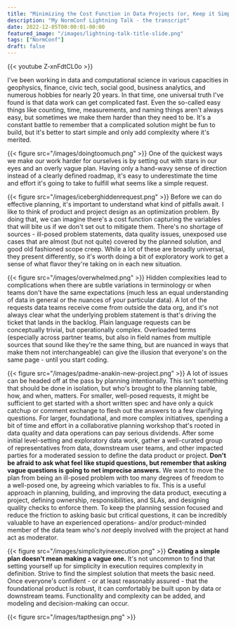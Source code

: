 ```yaml
---
title: "Minimizing the Cost Function in Data Projects (or, Keep it Simple, Stupid)"
description: "My NormConf Lightning Talk - the transcript"
date: 2022-12-05T00:00:01-00:00
featured_image: "/images/lightning-talk-title-slide.png"
tags: ["NormConf"]
draft: false
---
```


{{< youtube Z-xnFdtCL0o >}}

I've been working in data and computational science in various capacities in geophysics, finance, civic tech, social good, business analytics, and numerous hobbies for nearly 20 years. In that time, one universal truth I've found is that data work can get complicated fast. Even the so-called easy things like counting, time, measurements, and naming things aren't always easy, but sometimes we make them harder than they need to be. It's a constant battle to remember that a complicated solution might be fun to build, but it's better to start simple and only add complexity where it's merited.

{{< figure src="/images/doingtoomuch.png" >}}
One of the quickest ways we make our work harder for ourselves is by setting out with stars in our eyes and an overly vague plan. Having only a hand-wavy sense of direction instead of a clearly defined roadmap, it's easy to underestimate the time and effort it's going to take to fulfill what seems like a simple request.

{{< figure src="/images/iceberghiddenrequest.png" >}}
Before we can do effective planning, it's important to understand what kind of pitfalls await. I like to think of product and project design as an optimization problem. By doing that, we can imagine there's a cost function capturing the variables that will bite us if we don't set out to mitigate them. There's no shortage of sources - ill-posed problem statements, data quality issues, unexposed use cases that are almost (but not quite) covered by the planned solution, and good old fashioned scope creep. While a lot of these are broadly universal, they present differently, so it's worth doing a bit of exploratory work to get a sense of what flavor they're taking on in each new situation.

{{< figure src="/images/overwhelmed.png" >}}
Hidden complexities lead to complications when there are subtle variations in terminology or when teams don't have the same expectations (much less an equal understanding of data in general or the nuances of your particular data). A lot of the requests data teams receive come from outside the data org, and it's not always clear what the underlying problem statement is that's driving the ticket that lands in the backlog. Plain language requests can be conceptually trivial, but operationally complex. Overloaded terms (especially across partner teams, but also in field names from multiple sources that sound like they're the same thing, but are nuanced in ways that make them not interchangeable) can give the illusion that everyone's on the same page - until you start coding.

{{< figure src="/images/padme-anakin-new-project.png" >}}
A lot of issues can be headed off at the pass by planning intentionally. This isn't something that should be done in isolation, but who's brought to the planning table, how, and when, matters. For smaller, well-posed requests, it might be sufficient to get started with a short written spec and have only a quick catchup or comment exchange to flesh out the answers to a few clarifying questions. For larger, foundational, and more complex initiatives, spending a bit of time and effort in a collaborative planning workshop that's rooted in data quality and data operations can pay serious dividends. After some initial level-setting and exploratory data work, gather a well-curated group of representatives from data, downstream user teams, and other impacted parties for a moderated session to define the data product or project. **Don't be afraid to ask what feel like stupid questions, but remember that asking vague questions is going to net imprecise answers.** We want to move the plan from being an ill-posed problem with too many degrees of freedom to a well-posed one, by agreeing which variables to fix. This is a useful approach in planning, building, and improving the data product, executing a project, defining ownership, responsibilities, and SLAs, and designing quality checks to enforce them. To keep the planning session focused and reduce the friction to asking basic but critical questions, it can be incredibly valuable to have an experienced operations- and/or product-minded member of the data team who's _not_ deeply involved with the project at hand act as moderator.

{{< figure src="/images/simplicityinexecution.png" >}}
**Creating a simple plan doesn't mean making a vague one.** It's not uncommon to find that setting yourself up for simplicity in execution requires complexity in definition. Strive to find the simplest solution that meets the basic need. Once everyone's confident - or at least reasonably assured - that the foundational product is robust, it can comfortably be built upon by data or downstream teams. Functionality and complexity can be added, and modeling and decision-making can occur.

{{< figure src="/images/tapthesign.png" >}}
